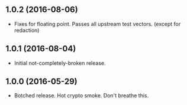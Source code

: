 ## 1.0.2 (2016-08-06)

* Fixes for floating point. Passes all upstream test vectors.
  (except for redaction)

## 1.0.1 (2016-08-04)

* Initial not-completely-broken release.

## 1.0.0 (2016-05-29)

* Botched release. Hot crypto smoke. Don't breathe this.
